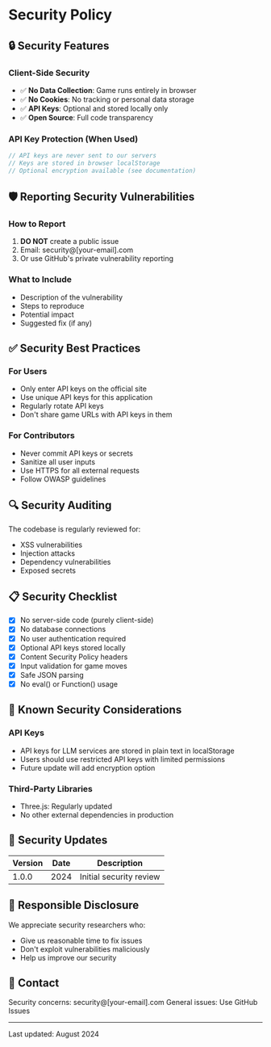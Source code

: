 # Security Policy

## 🔒 Security Features

### Client-Side Security
- ✅ **No Data Collection**: Game runs entirely in browser
- ✅ **No Cookies**: No tracking or personal data storage
- ✅ **API Keys**: Optional and stored locally only
- ✅ **Open Source**: Full code transparency

### API Key Protection (When Used)
```javascript
// API keys are never sent to our servers
// Keys are stored in browser localStorage
// Optional encryption available (see documentation)
```

## 🛡️ Reporting Security Vulnerabilities

### How to Report
1. **DO NOT** create a public issue
2. Email: security@[your-email].com
3. Or use GitHub's private vulnerability reporting

### What to Include
- Description of the vulnerability
- Steps to reproduce
- Potential impact
- Suggested fix (if any)

## ✅ Security Best Practices

### For Users
- Only enter API keys on the official site
- Use unique API keys for this application
- Regularly rotate API keys
- Don't share game URLs with API keys in them

### For Contributors
- Never commit API keys or secrets
- Sanitize all user inputs
- Use HTTPS for all external requests
- Follow OWASP guidelines

## 🔍 Security Auditing

The codebase is regularly reviewed for:
- XSS vulnerabilities
- Injection attacks
- Dependency vulnerabilities
- Exposed secrets

## 📋 Security Checklist

- [x] No server-side code (purely client-side)
- [x] No database connections
- [x] No user authentication required
- [x] Optional API keys stored locally
- [x] Content Security Policy headers
- [x] Input validation for game moves
- [x] Safe JSON parsing
- [x] No eval() or Function() usage

## 🚨 Known Security Considerations

### API Keys
- API keys for LLM services are stored in plain text in localStorage
- Users should use restricted API keys with limited permissions
- Future update will add encryption option

### Third-Party Libraries
- Three.js: Regularly updated
- No other external dependencies in production

## 📅 Security Updates

| Version | Date | Description |
|---------|------|-------------|
| 1.0.0 | 2024 | Initial security review |

## 🤝 Responsible Disclosure

We appreciate security researchers who:
- Give us reasonable time to fix issues
- Don't exploit vulnerabilities maliciously
- Help us improve our security

## 📧 Contact

Security concerns: security@[your-email].com
General issues: Use GitHub Issues

---

Last updated: August 2024